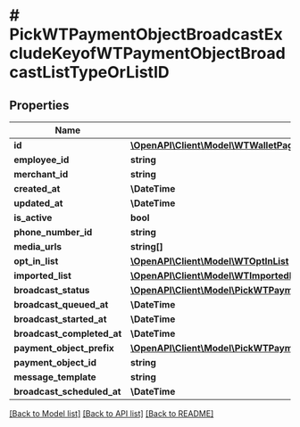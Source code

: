# # PickWTPaymentObjectBroadcastExcludeKeyofWTPaymentObjectBroadcastListTypeOrListID

## Properties

Name | Type | Description | Notes
------------ | ------------- | ------------- | -------------
**id** | [**\OpenAPI\Client\Model\WTWalletPageViewId**](WTWalletPageViewId.md) |  |
**employee_id** | **string** |  |
**merchant_id** | **string** |  |
**created_at** | **\DateTime** |  |
**updated_at** | **\DateTime** |  |
**is_active** | **bool** |  |
**phone_number_id** | **string** |  |
**media_urls** | **string[]** |  |
**opt_in_list** | [**\OpenAPI\Client\Model\WTOptInList**](WTOptInList.md) |  | [optional]
**imported_list** | [**\OpenAPI\Client\Model\WTImportedList**](WTImportedList.md) |  | [optional]
**broadcast_status** | [**\OpenAPI\Client\Model\PickWTPaymentObjectBroadcastExcludeKeyofWTPaymentObjectBroadcastListTypeOrListIDBroadcastStatus**](PickWTPaymentObjectBroadcastExcludeKeyofWTPaymentObjectBroadcastListTypeOrListIDBroadcastStatus.md) |  |
**broadcast_queued_at** | **\DateTime** |  |
**broadcast_started_at** | **\DateTime** |  |
**broadcast_completed_at** | **\DateTime** |  |
**payment_object_prefix** | [**\OpenAPI\Client\Model\PickWTPaymentObjectBroadcastExcludeKeyofWTPaymentObjectBroadcastListTypeOrListIDPaymentObjectPrefix**](PickWTPaymentObjectBroadcastExcludeKeyofWTPaymentObjectBroadcastListTypeOrListIDPaymentObjectPrefix.md) |  |
**payment_object_id** | **string** |  |
**message_template** | **string** |  |
**broadcast_scheduled_at** | **\DateTime** |  |

[[Back to Model list]](../../README.md#models) [[Back to API list]](../../README.md#endpoints) [[Back to README]](../../README.md)
